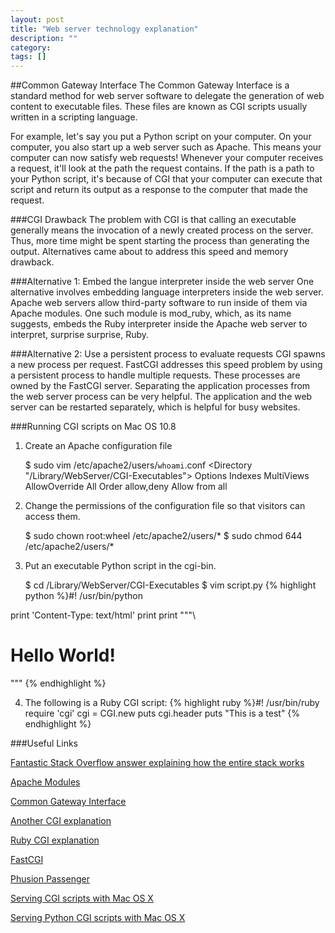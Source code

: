 ```yaml
---
layout: post
title: "Web server technology explanation"
description: ""
category: 
tags: []
---
```


##Common Gateway Interface
The Common Gateway Interface is a standard method for web server software to delegate the generation of web content to executable files. These files are known as CGI scripts usually written in
a scripting language.

For example, let's say you put a Python script on your computer. On your computer, you also start up
a web server such as Apache. This means your computer can now satisfy web requests! Whenever your computer
receives a request, it'll look at the path the request contains. If the path is a path to your Python script, it's because of CGI that your computer can execute that script and return its output as
a response to the computer that made the request.

###CGI Drawback
The problem with CGI is that calling an executable generally means the invocation of a newly created process
on the server. Thus, more time might be spent starting the process than generating the output. Alternatives
came about to address this speed and memory drawback.

###Alternative 1: Embed the langue interpreter inside the web server
One alternative involves embedding language interpreters inside the web server. Apache web servers allow
third-party software to run inside of them via Apache modules. One such module is mod_ruby, which, as its name suggests, embeds the Ruby interpreter inside the Apache web server to interpret, surprise surprise, Ruby.

###Alternative 2: Use a persistent process to evaluate requests
CGI spawns a new process per request. FastCGI addresses this speed problem by using a persistent process to
handle multiple requests. These processes are owned by the FastCGI server. Separating the application processes
from the web server process can be very helpful. The application and the web server can be restarted
separately, which is helpful for busy websites.

###Running CGI scripts on Mac OS 10.8
1) Create an Apache configuration file

    $ sudo vim /etc/apache2/users/`whoami`.conf
    <Directory "/Library/WebServer/CGI-Executables">
        Options Indexes MultiViews
        AllowOverride All
        Order allow,deny
        Allow from all
    </Directory>

2) Change the permissions of the configuration file so that
visitors can access them.

    $ sudo chown root:wheel /etc/apache2/users/*
    $ sudo chmod 644 /etc/apache2/users/*

3) Put an executable Python script in the cgi-bin.

    $ cd /Library/WebServer/CGI-Executables
    $ vim script.py
{% highlight python %}#! /usr/bin/python

print 'Content-Type: text/html'
print
print """\
<html>
<body>
<h1>Hello World!</h1>
</body>
</html>
"""
{% endhighlight %}

4) The following is a Ruby CGI script:
{% highlight ruby %}#! /usr/bin/ruby                                                                                             
require 'cgi'
cgi = CGI.new
puts cgi.header
puts "<html><body>This is a test</body></html>"
{% endhighlight %}

###Useful Links

  [Fantastic Stack Overflow answer explaining how the entire stack works](http://stackoverflow.com/questions/4113299/ruby-on-rails-server-options)
  
  [Apache Modules](http://en.wikipedia.org/wiki/Apache_modules)

  [Common Gateway Interface](http://en.wikipedia.org/wiki/Common_Gateway_Interface)

  [Another CGI explanation](http://www.tutorialspoint.com/perl/perl_cgi.htm)

  [Ruby CGI explanation](http://www.tutorialspoint.com/ruby/ruby_web_applications.htm)
  
  [FastCGI](http://en.wikipedia.org/wiki/FastCGI)

  [Phusion Passenger](http://www.modrails.com/documentation/Users%20guide%20Standalone.html)

  [Serving CGI scripts with Mac OS X](http://reviews.cnet.com/8301-13727_7-57481978-263/how-to-enable-web-sharing-in-os-x-mountain-lion/)

  [Serving Python CGI scripts with Mac OS X](http://www.editrocket.com/articles/python_apache_mac.html)
